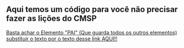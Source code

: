 ## Aqui temos um código para você não precisar fazer as lições do CMSP

<a href="https://github.com/YuriRochFerr/cmspEDT/blob/main/text.txt">Basta achar o Elemento "PAI" (Que guarda todos os outros elementos) substituir o texto por o texto desse link AQUI!!</a>
